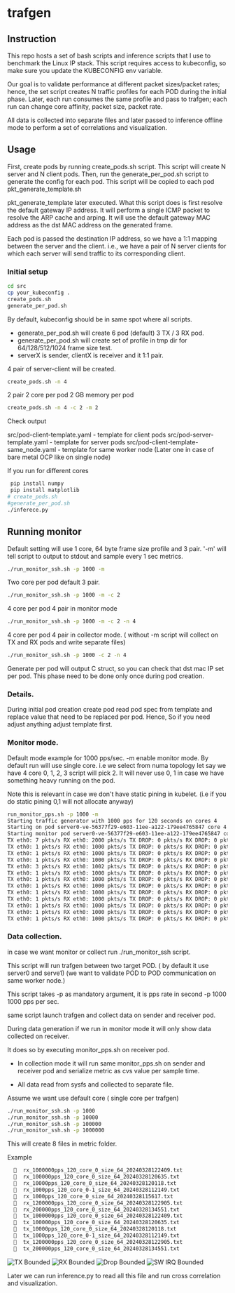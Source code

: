 # trafgen

## Instruction

This repo hosts a set of bash scripts and inference scripts that I use to benchmark the Linux IP stack. 
This script requires access to kubeconfig, so make sure you update the KUBECONFIG env variable.

Our goal is to validate performance at different packet sizes/packet rates; hence, the set script 
creates N traffic profiles for each POD during the initial phase. Later, each run consumes the same 
profile and pass to trafgen; each run can change core affinity, packet size, packet rate.

All data is collected into separate files and later passed to inference offline mode to 
perform a set of correlations and visualization.

## Usage

First, create pods by running create_pods.sh script. This script will create N server and N client pods. 
Then, run the generate_per_pod.sh script to generate the config for each pod. This script will be 
copied to each pod  pkt_generate_template.sh

pkt_generate_template later executed. What this script does is first resolve the default gateway IP address.
It will perform a single ICMP packet to resolve the ARP cache and arping. It will use the default gateway MAC address
as the dst MAC address on the generated frame.

Each pod is passed the destination IP address, so we have a 1:1 mapping between the server and the client. i.e., we have a pair of N server clients for which each server will send traffic to its corresponding client.

### Initial setup

```bash
cd src
cp your_kubeconfig .
create_pods.sh
generate_per_pod.sh
```

By default, kubeconfig should be in same spot where all scripts.
- generate_per_pod.sh will create 6 pod (default) 3 TX / 3 RX pod.
- generate_per_pod.sh will create set of profile in tmp dir for 64/128/512/1024 frame size test.
- serverX is sender, clientX is receiver and it 1:1 pair.

4 pair of server-client will be created.

```bash
create_pods.sh -n 4
```

2 pair 2 core per pod 2 GB memory per pod

```bash
create_pods.sh -n 4 -c 2 -m 2
```

Check output 

src/pod-client-template.yaml - template for client pods
src/pod-server-template.yaml - template for server pods
src/pod-client-template-same_node.yaml - template for same worker node 
(Later one in case of bare metal OCP like on single node)

If you run for different cores

```bash
 pip install numpy
 pip install matplotlib
# create_pods.sh
#generate_per_pod.sh
./inferece.py
```

## Running monitor

Default setting will use 1 core, 64 byte frame size profile and 3 pair.  '-m' will tell script to output to stdout
and sample every 1 sec metrics.

```bash
./run_monitor_ssh.sh -p 1000 -m
```

Two core per pod default 3 pair.

```bash
./run_monitor_ssh.sh -p 1000 -m -c 2
```

4 core per pod 4 pair in monitor mode

```bash
./run_monitor_ssh.sh -p 1000 -m -c 2 -n 4
```

4 core per pod 4 pair in collector mode. 
( without -m script will collect on TX and RX pods and write separate files)

```bash
./run_monitor_ssh.sh -p 1000 -c 2 -n 4
```

Generate per pod will output C struct, so you can check that dst mac IP set per pod.
This phase need to be done only once during pod creation.

### Details.

During initial pod creation create pod read pod spec from template and replace 
value that need to be replaced per pod.  Hence, So if you need adjust anything 
adjust template first.


### Monitor mode.

Default mode example for 1000 pps/sec. -m enable monitor mode.  By default run will 
use single core.  i.e we select from numa topology let say we have 4 core 0, 1, 2, 3 script will pick 2.
It will never use 0, 1 in case we have something heavy running on the pod.  

Note this is relevant in case we don't have static pining in kubelet.
(i.e if you do static pining 0,1 will not allocate anyway)


```bash
run_monitor_pps.sh -p 1000 -m
Starting traffic generator with 1000 pps for 120 seconds on cores 4
Starting on pod server0-ve-56377f29-e603-11ee-a122-179ee4765847 core 4 with 1000 pps for 120 sec
Starting monitor pod server0-ve-56377f29-e603-11ee-a122-179ee4765847 core 4 with 120 sec.
TX eth0: 7 pkts/s RX eth0: 2000 pkts/s TX DROP: 0 pkts/s RX DROP: 0 pkts/s IRQ Rate: 1590, SIRQ Rate: 1912 NET_TX_RATE: 0, NET_RX_RATE: 1008 AVG_SIZE: 88
TX eth0: 1 pkts/s RX eth0: 1000 pkts/s TX DROP: 0 pkts/s RX DROP: 0 pkts/s IRQ Rate: 2764, SIRQ Rate: 1711 NET_TX_RATE: 0, NET_RX_RATE: 1032 AVG_SIZE: 88
TX eth0: 1 pkts/s RX eth0: 1000 pkts/s TX DROP: 0 pkts/s RX DROP: 0 pkts/s IRQ Rate: 1823, SIRQ Rate: 1449 NET_TX_RATE: 0, NET_RX_RATE: 1002 AVG_SIZE: 88
TX eth0: 1 pkts/s RX eth0: 1000 pkts/s TX DROP: 0 pkts/s RX DROP: 0 pkts/s IRQ Rate: 3723, SIRQ Rate: 1803 NET_TX_RATE: 0, NET_RX_RATE: 1017 AVG_SIZE: 88
TX eth0: 3 pkts/s RX eth0: 1002 pkts/s TX DROP: 0 pkts/s RX DROP: 0 pkts/s IRQ Rate: 2882, SIRQ Rate: 1545 NET_TX_RATE: 1, NET_RX_RATE: 775 AVG_SIZE: 57
TX eth0: 1 pkts/s RX eth0: 1000 pkts/s TX DROP: 0 pkts/s RX DROP: 0 pkts/s IRQ Rate: 1694, SIRQ Rate: 1213 NET_TX_RATE: 0, NET_RX_RATE: 738 AVG_SIZE: 88
TX eth0: 1 pkts/s RX eth0: 1000 pkts/s TX DROP: 0 pkts/s RX DROP: 0 pkts/s IRQ Rate: 1369, SIRQ Rate: 1094 NET_TX_RATE: 0, NET_RX_RATE: 741 AVG_SIZE: 88
TX eth0: 1 pkts/s RX eth0: 1000 pkts/s TX DROP: 0 pkts/s RX DROP: 0 pkts/s IRQ Rate: 1548, SIRQ Rate: 1133 NET_TX_RATE: 0, NET_RX_RATE: 740 AVG_SIZE: 88
TX eth0: 1 pkts/s RX eth0: 1000 pkts/s TX DROP: 0 pkts/s RX DROP: 0 pkts/s IRQ Rate: 3191, SIRQ Rate: 1500 NET_TX_RATE: 0, NET_RX_RATE: 741 AVG_SIZE: 88
TX eth0: 1 pkts/s RX eth0: 1000 pkts/s TX DROP: 0 pkts/s RX DROP: 0 pkts/s IRQ Rate: 1482, SIRQ Rate: 1461 NET_TX_RATE: 1, NET_RX_RATE: 1045 AVG_SIZE: 88
TX eth0: 1 pkts/s RX eth0: 1000 pkts/s TX DROP: 0 pkts/s RX DROP: 0 pkts/s IRQ Rate: 1425, SIRQ Rate: 1103 NET_TX_RATE: 0, NET_RX_RATE: 742 AVG_SIZE: 88
TX eth0: 1 pkts/s RX eth0: 1000 pkts/s TX DROP: 0 pkts/s RX DROP: 0 pkts/s IRQ Rate: 2121, SIRQ Rate: 1200 NET_TX_RATE: 0, NET_RX_RATE: 744 AVG_SIZE: 88
TX eth0: 1 pkts/s RX eth0: 1000 pkts/s TX DROP: 0 pkts/s RX DROP: 0 pkts/s IRQ Rate: 3422, SIRQ Rate: 1812 NET_TX_RATE: 0, NET_RX_RATE: 1011 AVG_SIZE: 88
```


### Data collection.

in case we want monitor or collect run ./run_monitor_ssh script. 

This script will run trafgen between two target POD. ( by default it use server0 and serve1)
(we want to validate POD to POD communication on same worker node.)

This script takes -p as mandatory argument, it is pps rate in second 
-p 1000 1000 pps per sec. 

same script launch trafgen and collect data on sender and receiver pod.

During data generation if we run in monitor mode it will only show data collected
on receiver.

It does so by executing monitor_pps.sh on receiver pod.

- In collection mode it will run same monitor_pps.sh on sender and receiver pod
and serialize metric as cvs value per sample time.

- All data read from sysfs and collected to separate file.  

Assume we want use default core ( single core per trafgen)

```bash
./run_monitor_ssh.sh -p 1000
./run_monitor_ssh.sh -p 10000
./run_monitor_ssh.sh -p 100000
./run_monitor_ssh.sh -p 1000000
```

This will create 8 files in metric folder.

Example

```bash
    rx_1000000pps_120_core_0_size_64_20240328122409.txt
    rx_100000pps_120_core_0_size_64_20240328120635.txt
    rx_10000pps_120_core_0_size_64_20240328120118.txt
    rx_1000pps_120_core_0-1_size_64_20240328112149.txt
    rx_1000pps_120_core_0_size_64_20240328115617.txt
    rx_1200000pps_120_core_0_size_64_20240328122905.txt
    rx_200000pps_120_core_0_size_64_20240328134551.txt
    tx_1000000pps_120_core_0_size_64_20240328122409.txt
    tx_100000pps_120_core_0_size_64_20240328120635.txt
    tx_10000pps_120_core_0_size_64_20240328120118.txt
    tx_1000pps_120_core_0-1_size_64_20240328112149.txt
    tx_1200000pps_120_core_0_size_64_20240328122905.txt
    tx_200000pps_120_core_0_size_64_20240328134551.txt
```

![TX Bounded](plots/tx_bounded_64_cores_4.png)
![RX Bounded](plots/rx_bounded_64_cores_4.png)
![Drop Bounded](plots/drop_bounded_64_cores_4.png)
![SW IRQ Bounded](plots/sw_irq_bounded_64_cores_4.png)

Later we can run inference.py to read all this file and 
run cross correlation and visualization.


